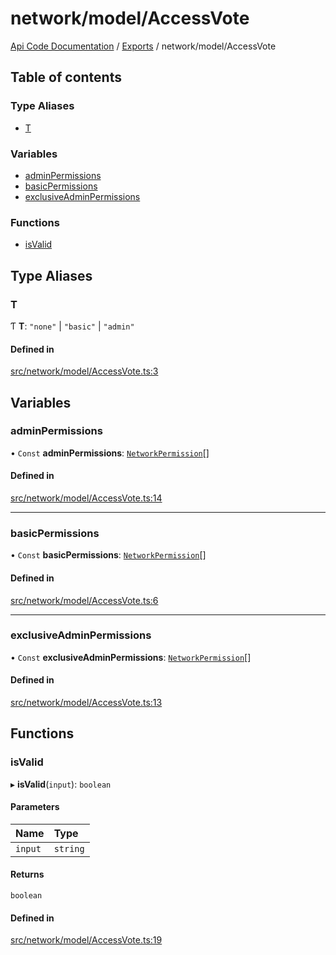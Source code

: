 # network/model/AccessVote
[Api Code Documentation](../README.md) / [Exports](../modules.md) / network/model/AccessVote

## Table of contents

### Type Aliases

- [T](network_model_AccessVote.md#t)

### Variables

- [adminPermissions](network_model_AccessVote.md#adminpermissions)
- [basicPermissions](network_model_AccessVote.md#basicpermissions)
- [exclusiveAdminPermissions](network_model_AccessVote.md#exclusiveadminpermissions)

### Functions

- [isValid](network_model_AccessVote.md#isvalid)

## Type Aliases

### T

Ƭ **T**: ``"none"`` \| ``"basic"`` \| ``"admin"``

#### Defined in

[src/network/model/AccessVote.ts:3](https://github.com/openkfw/TruBudget/blob/c993c60c/api/src/network/model/AccessVote.ts#L3)

## Variables

### adminPermissions

• `Const` **adminPermissions**: [`NetworkPermission`](network_model_Nodes.md#networkpermission)[]

#### Defined in

[src/network/model/AccessVote.ts:14](https://github.com/openkfw/TruBudget/blob/c993c60c/api/src/network/model/AccessVote.ts#L14)

___

### basicPermissions

• `Const` **basicPermissions**: [`NetworkPermission`](network_model_Nodes.md#networkpermission)[]

#### Defined in

[src/network/model/AccessVote.ts:6](https://github.com/openkfw/TruBudget/blob/c993c60c/api/src/network/model/AccessVote.ts#L6)

___

### exclusiveAdminPermissions

• `Const` **exclusiveAdminPermissions**: [`NetworkPermission`](network_model_Nodes.md#networkpermission)[]

#### Defined in

[src/network/model/AccessVote.ts:13](https://github.com/openkfw/TruBudget/blob/c993c60c/api/src/network/model/AccessVote.ts#L13)

## Functions

### isValid

▸ **isValid**(`input`): `boolean`

#### Parameters

| Name | Type |
| :------ | :------ |
| `input` | `string` |

#### Returns

`boolean`

#### Defined in

[src/network/model/AccessVote.ts:19](https://github.com/openkfw/TruBudget/blob/c993c60c/api/src/network/model/AccessVote.ts#L19)
